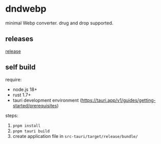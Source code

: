 # dndwebp
minimal Webp converter. drug and drop supported.

## releases
[release](https://github.com/camiha/dndwebp/releases)

## self build
require:
- node.js 18+
- rust 1.7+
- tauri development environment (https://tauri.app/v1/guides/getting-started/prerequisites)

steps:
1. `pnpm install`
2. `pnpm tauri build`
3. create application file in `src-tauri/target/release/bundle/`